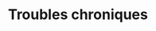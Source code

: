 ---
title: "Troubles chroniques"
icon: "ecg"
description: "Épuisement, douleurs, vertiges ou troubles du sommeil : une imagerie complète permet d’exclure des suspicions ou de faciliter le diagnostic."
weight: 1
---